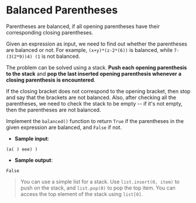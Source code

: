 # Balanced Parentheses

Parentheses are balanced, if all opening parentheses have their corresponding closing parentheses.

Given an expression as input, we need to find out whether the parentheses are balanced or not. For example, `(x+y)*(z-2*(6))` is balanced, while `7-(3(2*9))4) (1` is not balanced.

The problem can be solved using a stack. **Push each opening parenthesis to the stack** and **pop the last inserted opening parenthesis whenever a closing parenthesis is encountered**.

If the closing bracket does not correspond to the opening bracket, then stop and say that the brackets are not balanced. Also, after checking all the parentheses, we need to check the stack to be empty -- if it's not empty, then the parentheses are not balanced.

Implement the `balanced()` function to return `True` if the parentheses in the given expression are balanced, and `False` if not.

- **Sample input**:
```
(a( ) eee) )
```

- **Sample output**:
```
False
```

>You can use a simple list for a stack. Use `list.insert(0, item)` to push on the stack, and `list.pop(0)` to pop the top item. You can access the top element of the stack using `list[0]`.
